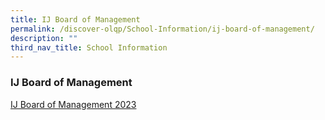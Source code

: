 ```yaml
---
title: IJ Board of Management
permalink: /discover-olqp/School-Information/ij-board-of-management/
description: ""
third_nav_title: School Information
---
```

### IJ Board of Management

 [IJ Board of Management 2023](/files/2023%20ij%20bom%20members%20photo%20chart.pdf)